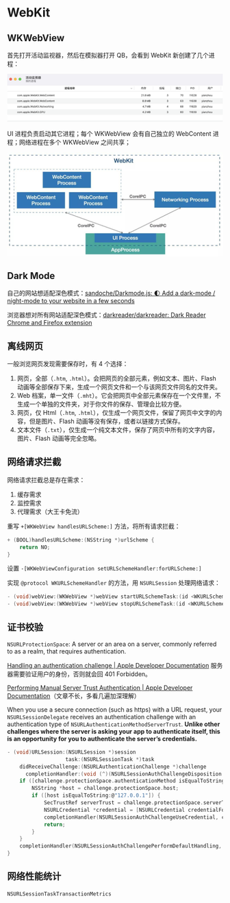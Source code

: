 # WebKit

## WKWebView

首先打开活动监视器，然后在模拟器打开 QB，会看到 WebKit 新创建了几个进程：

![img](/img/FBDEC325-1D0A-447E-BC89-801904697B7C.png)

UI 进程负责启动其它进程；每个 WKWebView 会有自己独立的 WebContent 进程；网络进程在多个 WKWebView 之间共享；

![img](/img/FD652240-4705-4A98-A144-376D5B624EF2.jpg)

## Dark Mode

自己的网站想适配深色模式：[sandoche/Darkmode.js: 🌓 Add a dark-mode / night-mode to your website in a few seconds](https://github.com/sandoche/Darkmode.js)

浏览器想对所有网站适配深色模式：[darkreader/darkreader: Dark Reader Chrome and Firefox extension](https://github.com/darkreader/darkreader)

## 离线网页

一般浏览网页发现需要保存时，有 4 个选择：

1. 网页，全部（`.htm`, `.html`）。会把网页的全部元素，例如文本、图片、Flash 动画等全部保存下来，生成一个网页文件和一个与该网页文件同名的文件夹。
2. Web 档案，单一文件（`.mht`）。它会把网页中全部元素保存在一个文件里，不生成一个单独的文件夹，对于你文件的保存、管理会比较方便。
3. 网页，仅 Html（`.htm`, `.html`），仅生成一个网页文件，保留了网页中文字的内容，但是图片、Flash 动画等没有保存，或者以链接方式保存。
4. 文本文件（`.txt`），仅生成一个纯文本文件，保存了网页中所有的文字内容，图片、Flash 动画等完全忽略。

## 网络请求拦截

网络请求拦截总是存在需求：

1. 缓存需求
2. 监控需求
3. 代理需求（大王卡免流）

重写 `+[WKWebView handlesURLScheme:]` 方法，将所有请求拦截：

```c
+ (BOOL)handlesURLScheme:(NSString *)urlScheme {
    return NO;
}
```

设置 `-[WKWebViewConfiguration setURLSchemeHandler:forURLScheme:]`

实现 `@protocol WKURLSchemeHandler` 的方法，用 `NSURLSession` 处理网络请求：

```c
- (void)webView:(WKWebView *)webView startURLSchemeTask:(id <WKURLSchemeTask>)urlSchemeTask;
- (void)webView:(WKWebView *)webView stopURLSchemeTask:(id <WKURLSchemeTask>)urlSchemeTask;
```

## 证书校验

`NSURLProtectionSpace`: A server or an area on a server, commonly referred to as a realm, that requires authentication.

[Handling an authentication challenge | Apple Developer Documentation](https://developer.apple.com/documentation/foundation/url_loading_system/handling_an_authentication_challenge?language=objc) 服务器需要验证用户的身份，否则就会回 401 Forbidden。

[Performing Manual Server Trust Authentication | Apple Developer Documentation](https://developer.apple.com/documentation/foundation/url_loading_system/handling_an_authentication_challenge/performing_manual_server_trust_authentication?language=objc)（文章不长，多看几遍加深理解）

When you use a secure connection (such as https) with a URL request, your `NSURLSessionDelegate` receives an authentication challenge with an authentication type of `NSURLAuthenticationMethodServerTrust`. **Unlike other challenges where the server is asking your app to authenticate itself, this is an opportunity for you to authenticate the server’s credentials.**

```c
- (void)URLSession:(NSURLSession *)session
                   task:(NSURLSessionTask *)task
    didReceiveChallenge:(NSURLAuthenticationChallenge *)challenge
      completionHandler:(void (^)(NSURLSessionAuthChallengeDisposition disposition, NSURLCredential *_Nullable credential))completionHandler {
    if ([challenge.protectionSpace.authenticationMethod isEqualToString:NSURLAuthenticationMethodServerTrust]) {
        NSString *host = challenge.protectionSpace.host;
        if ([host isEqualToString:@"127.0.0.1"]) {
            SecTrustRef serverTrust = challenge.protectionSpace.serverTrust;
            NSURLCredential *credential = [NSURLCredential credentialForTrust:serverTrust];
            completionHandler(NSURLSessionAuthChallengeUseCredential, credential);
            return;
        }
    }
    completionHandler(NSURLSessionAuthChallengePerformDefaultHandling, nil);
}
```

## 网络性能统计

`NSURLSessionTaskTransactionMetrics`
